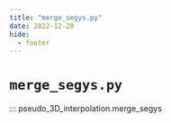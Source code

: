 ```yaml
---
title: "merge_segys.py"
date: 2022-12-20
hide:
  - footer
---
```


# `merge_segys.py`
::: pseudo_3D_interpolation.merge_segys